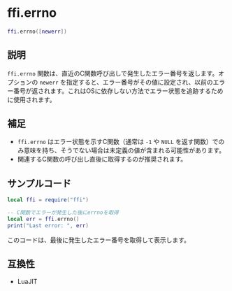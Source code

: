 # ffi.errno

```lua
ffi.errno([newerr])
```

## 説明

`ffi.errno` 関数は、直近のC関数呼び出しで発生したエラー番号を返します。オプションの `newerr` を指定すると、エラー番号がその値に設定され、以前のエラー番号が返されます。これはOSに依存しない方法でエラー状態を追跡するために使用されます。

## 補足

- `ffi.errno` はエラー状態を示すC関数（通常は `-1` や `NULL` を返す関数）でのみ意味を持ち、そうでない場合は未定義の値が含まれる可能性があります。
- 関連するC関数の呼び出し直後に取得するのが推奨されます。

## サンプルコード

```lua
local ffi = require("ffi")

-- C関数でエラーが発生した後にerrnoを取得
local err = ffi.errno()
print("Last error: ", err)
```

このコードは、最後に発生したエラー番号を取得して表示します。

## 互換性

- LuaJIT
